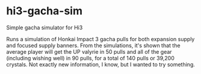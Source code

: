 # hi3-gacha-sim
Simple gacha simulator for Hi3

Runs a simulation of Honkai Impact 3 gacha pulls for both expansion supply and focused supply banners.
From the simulations, it's shown that the average player will get the UP valyrie in 50 pulls and all of the gear (including wishing well) in 90 pulls, for a total of 140 pulls or 39,200 crystals.
Not exactly new information, I know, but I wanted to try something.
